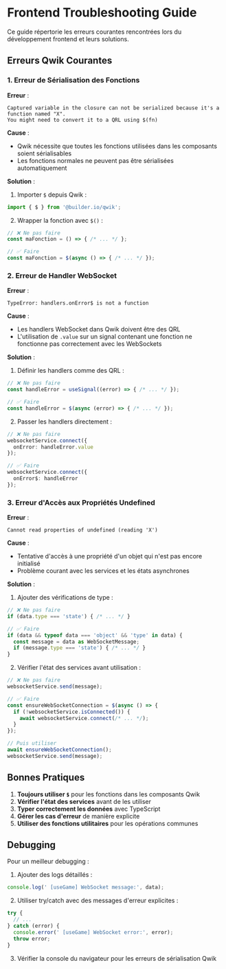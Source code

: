 # Frontend Troubleshooting Guide

Ce guide répertorie les erreurs courantes rencontrées lors du développement frontend et leurs solutions.

## Erreurs Qwik Courantes

### 1. Erreur de Sérialisation des Fonctions

**Erreur** :
```
Captured variable in the closure can not be serialized because it's a function named "X". 
You might need to convert it to a QRL using $(fn)
```

**Cause** :
- Qwik nécessite que toutes les fonctions utilisées dans les composants soient sérialisables
- Les fonctions normales ne peuvent pas être sérialisées automatiquement

**Solution** :
1. Importer `$` depuis Qwik :
```typescript
import { $ } from '@builder.io/qwik';
```

2. Wrapper la fonction avec `$()` :
```typescript
// ❌ Ne pas faire
const maFonction = () => { /* ... */ };

// ✅ Faire
const maFonction = $(async () => { /* ... */ });
```

### 2. Erreur de Handler WebSocket

**Erreur** :
```
TypeError: handlers.onError$ is not a function
```

**Cause** :
- Les handlers WebSocket dans Qwik doivent être des QRL
- L'utilisation de `.value` sur un signal contenant une fonction ne fonctionne pas correctement avec les WebSockets

**Solution** :
1. Définir les handlers comme des QRL :
```typescript
// ❌ Ne pas faire
const handleError = useSignal((error) => { /* ... */ });

// ✅ Faire
const handleError = $(async (error) => { /* ... */ });
```

2. Passer les handlers directement :
```typescript
// ❌ Ne pas faire
websocketService.connect({
  onError: handleError.value
});

// ✅ Faire
websocketService.connect({
  onError$: handleError
});
```

### 3. Erreur d'Accès aux Propriétés Undefined

**Erreur** :
```
Cannot read properties of undefined (reading 'X')
```

**Cause** :
- Tentative d'accès à une propriété d'un objet qui n'est pas encore initialisé
- Problème courant avec les services et les états asynchrones

**Solution** :
1. Ajouter des vérifications de type :
```typescript
// ❌ Ne pas faire
if (data.type === 'state') { /* ... */ }

// ✅ Faire
if (data && typeof data === 'object' && 'type' in data) {
  const message = data as WebSocketMessage;
  if (message.type === 'state') { /* ... */ }
}
```

2. Vérifier l'état des services avant utilisation :
```typescript
// ❌ Ne pas faire
websocketService.send(message);

// ✅ Faire
const ensureWebSocketConnection = $(async () => {
  if (!websocketService.isConnected()) {
    await websocketService.connect(/* ... */);
  }
});

// Puis utiliser
await ensureWebSocketConnection();
websocketService.send(message);
```

## Bonnes Pratiques

1. **Toujours utiliser `$`** pour les fonctions dans les composants Qwik
2. **Vérifier l'état des services** avant de les utiliser
3. **Typer correctement les données** avec TypeScript
4. **Gérer les cas d'erreur** de manière explicite
5. **Utiliser des fonctions utilitaires** pour les opérations communes

## Debugging

Pour un meilleur debugging :

1. Ajouter des logs détaillés :
```typescript
console.log(' [useGame] WebSocket message:', data);
```

2. Utiliser try/catch avec des messages d'erreur explicites :
```typescript
try {
  // ...
} catch (error) {
  console.error(' [useGame] WebSocket error:', error);
  throw error;
}
```

3. Vérifier la console du navigateur pour les erreurs de sérialisation Qwik
